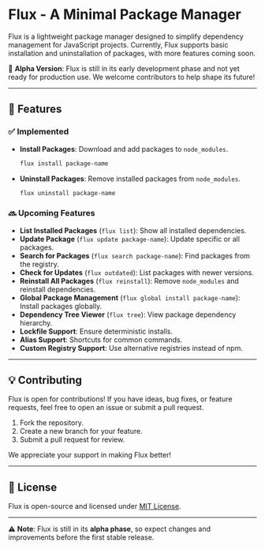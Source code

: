 # Flux - A Minimal Package Manager

Flux is a lightweight package manager designed to simplify dependency management for JavaScript projects. Currently, Flux supports basic installation and uninstallation of packages, with more features coming soon.

🚧 **Alpha Version**: Flux is still in its early development phase and not yet ready for production use. We welcome contributors to help shape its future!

---

## 🚀 Features

### ✅ Implemented

-   **Install Packages**: Download and add packages to `node_modules`.
    ```sh
    flux install package-name
    ```
-   **Uninstall Packages**: Remove installed packages from `node_modules`.
    ```sh
    flux uninstall package-name
    ```

### 🔜 Upcoming Features

-   **List Installed Packages** (`flux list`): Show all installed dependencies.
-   **Update Package** (`flux update package-name`): Update specific or all packages.
-   **Search for Packages** (`flux search package-name`): Find packages from the registry.
-   **Check for Updates** (`flux outdated`): List packages with newer versions.
-   **Reinstall All Packages** (`flux reinstall`): Remove `node_modules` and reinstall dependencies.
-   **Global Package Management** (`flux global install package-name`): Install packages globally.
-   **Dependency Tree Viewer** (`flux tree`): View package dependency hierarchy.
-   **Lockfile Support**: Ensure deterministic installs.
-   **Alias Support**: Shortcuts for common commands.
-   **Custom Registry Support**: Use alternative registries instead of npm.

---

## 💡 Contributing

Flux is open for contributions! If you have ideas, bug fixes, or feature requests, feel free to open an issue or submit a pull request.

1. Fork the repository.
2. Create a new branch for your feature.
3. Submit a pull request for review.

We appreciate your support in making Flux better!

---

## 📜 License

Flux is open-source and licensed under [MIT License](LICENSE).

---

⚠️ **Note**: Flux is still in its **alpha phase**, so expect changes and improvements before the first stable release.
